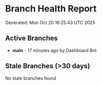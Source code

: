 # Branch Health Report
Generated: Mon Oct 20 16:25:43 UTC 2025

## Active Branches
- **main** - 17 minutes ago by Dashboard Bot

## Stale Branches (>30 days)
No stale branches found
